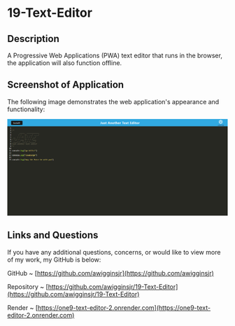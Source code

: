 # 19-Text-Editor

## Description

A Progressive Web Applications (PWA) text editor that runs in the browser, the application will also function offline.

## Screenshot of Application

The following image demonstrates the web application's appearance and functionality:

![screenshot](/client/dist/assets/image/jatesc.png)

## Links and Questions

If you have any additional questions, concerns, or would like to view more of my work, my GitHub is below:

GitHub ~ [https://github.com/awigginsjr](https://github.com/awigginsjr)

Repository ~ [https://github.com/awigginsjr/19-Text-Editor](https://github.com/awigginsjr/19-Text-Editor)

Render ~ [https://one9-text-editor-2.onrender.com](https://one9-text-editor-2.onrender.com)
